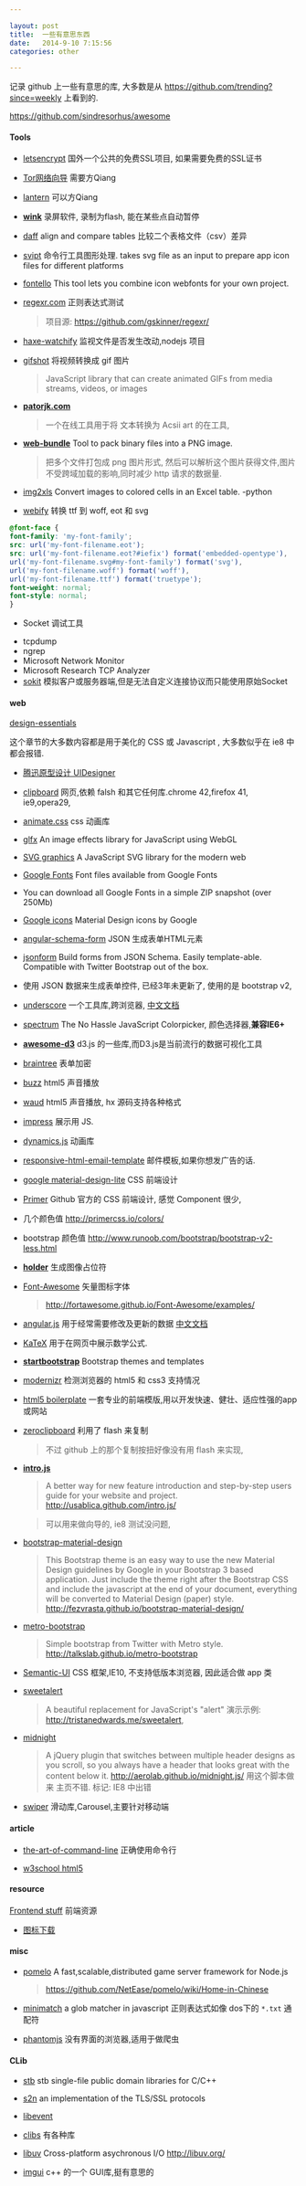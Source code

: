 ```yaml
---

layout: post
title:  一些有意思东西
date:   2014-9-10 7:15:56
categories: other

---
```


记录 github 上一些有意思的库, 大多数是从 https://github.com/trending?since=weekly 上看到的.

https://github.com/sindresorhus/awesome

#### Tools

 * [letsencrypt](https://letsencrypt.org/) 国外一个公共的免费SSL项目, 如果需要免费的SSL证书

 * [Tor网络向导](https://bridges.torproject.org/) 需要方Qiang

 * [lantern](https://github.com/getlantern/lantern) 可以方Qiang

 * **[wink](http://www.debugmode.com/wink/)** 录屏软件, 录制为flash, 能在某些点自动暂停

 * [daff](https://github.com/paulfitz/daff) align and compare tables 比较二个表格文件（csv）差异

 * [svipt](https://github.com/JeriXNet/svipt) 命令行工具图形处理. takes svg file as an input to prepare app icon files for different platforms

 * [fontello](https://github.com/fontello/fontello) This tool lets you combine icon webfonts for your own project.

 * [regexr.com](http://regexr.com/) 正则表达式测试

	> 项目源: https://github.com/gskinner/regexr/ 

 * [haxe-watchify](https://github.com/lucamezzalira/haxe-watchify) 监视文件是否发生改动,nodejs 项目

 * [gifshot](https://github.com/yahoo/gifshot) 将视频转换成 gif 图片

	> JavaScript library that can create animated GIFs from media streams, videos, or images

 * **[patorjk.com](http://www.patorjk.com/software/taag/#p=display&f=Graffiti&t=Type%20Something)**

	> 一个在线工具用于将 文本转换为 Acsii art 的在工具,

<!-- more -->

 * **[web-bundle](https://github.com/haxorplatform/web-bundle)** Tool to pack binary files into a PNG image.

	> 把多个文件打包成 png 图片形式, 然后可以解析这个图片获得文件,图片不受跨域加载的影响,同时减少 http 请求的数据量.

 * [img2xls](https://github.com/Dobiasd/img2xls) Convert images to colored cells in an Excel table. -python

 * [webify](https://github.com/ananthakumaran/webify) 转换 ttf 到 woff, eot 和 svg

```css
@font-face {
font-family: 'my-font-family';
src: url('my-font-filename.eot');
src: url('my-font-filename.eot?#iefix') format('embedded-opentype'),
url('my-font-filename.svg#my-font-family') format('svg'),
url('my-font-filename.woff') format('woff'),
url('my-font-filename.ttf') format('truetype');
font-weight: normal;
font-style: normal;
}
```

 * Socket 调试工具
  - tcpdump
  - ngrep
  - Microsoft Network Monitor
  - Microsoft Research TCP Analyzer
  - [sokit](https://github.com/sinpolib/sokit/releases) 模拟客户或服务器端,但是无法自定义连接协议而只能使用原始Socket


#### web

[design-essentials](https://github.com/showcases/design-essentials)

这个章节的大多数内容都是用于美化的 CSS 或 Javascript , 大多数似乎在 ie8 中都会报错.

 * [腾迅原型设计 UIDesigner](http://idesign.qq.com/#!index/feed/id/0)

 * [clipboard](https://github.com/zenorocha/clipboard.js) 网页,依赖 falsh 和其它任何库.chrome 42,firefox 41, ie9,opera29,

 * [animate.css](https://github.com/daneden/animate.css) css 动画库

 * [glfx](https://github.com/evanw/glfx.js) An image effects library for JavaScript using WebGL

 * [SVG graphics](https://github.com/adobe-webplatform/Snap.svg) A JavaScript SVG library for the modern web

 * [Google Fonts](https://github.com/google/fonts) Font files available from Google Fonts

  - You can download all Google Fonts in a simple ZIP snapshot (over 250Mb)

 * [Google icons](https://github.com/google/material-design-icons) Material Design icons by Google

 * [angular-schema-form](https://github.com/Textalk/angular-schema-form) JSON 生成表单HTML元素

 * [jsonform](https://github.com/joshfire/jsonform) Build forms from JSON Schema. Easily template-able. Compatible with Twitter Bootstrap out of the box.

  - 使用 JSON 数据来生成表单控件, 已经3年未更新了, 使用的是 bootstrap v2,

 * [underscore](https://github.com/jashkenas/underscore) 一个工具库,跨浏览器, [中文文档](http://javascript.ruanyifeng.com/library/underscore.html#)

 * [spectrum](https://github.com/bgrins/spectrum) The No Hassle JavaScript Colorpicker, 颜色选择器,**兼容IE6+**

 * **[awesome-d3](https://github.com/wbkd/awesome-d3)**  d3.js 的一些库,而D3.js是当前流行的数据可视化工具

 * [braintree](https://github.com/braintree/braintree-web) 表单加密

 * [buzz](https://github.com/jaysalvat/buzz) html5 声音播放

 * [waud](https://github.com/adireddy/waud) html5 声音播放, hx 源码支持各种格式

 * [impress](https://github.com/bartaz/impress.js/) 展示用 JS.

 * [dynamics.js](https://github.com/michaelvillar/dynamics.js) 动画库

 * [responsive-html-email-template](https://github.com/charlesmudy/responsive-html-email-template)  邮件模板,如果你想发广告的话.

 * [google material-design-lite](https://github.com/google/material-design-lite) CSS 前端设计

 * [Primer](https://github.com/primer/primer) Github 官方的 CSS 前端设计, 感觉 Component 很少, 

  - 几个颜色值 http://primercss.io/colors/

  - bootstrap 颜色值 http://www.runoob.com/bootstrap/bootstrap-v2-less.html

 * **[holder](https://github.com/imsky/holder)** 生成图像占位符

 * [Font-Awesome](https://github.com/FortAwesome/Font-Awesome/) 矢量图标字体

	> http://fortawesome.github.io/Font-Awesome/examples/
	
 * [angular.js](https://github.com/angular/angular.js) 用于经常需要修改及更新的数据 [中文文档](http://www.apjs.net/)

 * [KaTeX](https://github.com/Khan/KaTeX) 用于在网页中展示数学公式.

 * **[startbootstrap](https://github.com/IronSummitMedia/startbootstrap)**  Bootstrap themes and templates

 * [modernizr](https://github.com/Modernizr/Modernizr) 检测浏览器的 html5 和 css3 支持情况

 * [html5 boilerplate](https://github.com/h5bp/html5-boilerplate) 一套专业的前端模版,用以开发快速、健壮、适应性强的app或网站

 * [zeroclipboard](https://github.com/zeroclipboard/zeroclipboard) 利用了 flash 来复制

	> 不过 github 上的那个复制按扭好像没有用 flash 来实现,

 * **[intro.js](https://github.com/usablica/intro.js)**

	> A better way for new feature introduction and step-by-step users guide for your website and project.
http://usablica.github.com/intro.js/

	> 可以用来做向导的, ie8 测试没问题,


 * [bootstrap-material-design](https://github.com/FezVrasta/bootstrap-material-design)

 	> This Bootstrap theme is an easy way to use the new Material Design guidelines by Google in your Bootstrap 3 based application. Just include the theme right after the Bootstrap CSS and include the javascript at the end of your document, everything will be converted to Material Design (paper) style. http://fezvrasta.github.io/bootstrap-material-design/

 * [metro-bootstrap](https://github.com/TalksLab/metro-bootstrap)

	> Simple bootstrap from Twitter with Metro style. http://talkslab.github.io/metro-bootstrap

 * [Semantic-UI](https://github.com/Semantic-Org/Semantic-UI) CSS 框架,IE10, 不支持低版本浏览器, 因此适合做 app 类

 * [sweetalert](https://github.com/t4t5/sweetalert)

	> A beautiful replacement for JavaScript's "alert" 演示示例: http://tristanedwards.me/sweetalert, 

 * [midnight](https://github.com/Aerolab/midnight.js)

	> A jQuery plugin that switches between multiple header designs as you scroll, so you always have a header that looks great with the content below it. http://aerolab.github.io/midnight.js/ 用这个脚本做来 主页不错. 标记: IE8 中出错

 * [swiper](http://www.swiper.com.cn/) 滑动库,Carousel,主要针对移动端

#### article

 * [the-art-of-command-line](https://github.com/jlevy/the-art-of-command-line) 正确使用命令行

 * [w3school html5](http://www.w3school.com.cn/html5/index.asp)

#### resource

[Frontend stuff](https://github.com/moklick/frontend-stuff) 前端资源

 * [图标下载](http://www.easyicon.net/)


#### misc

 * [pomelo](https://github.com/NetEase/pomelo) A fast,scalable,distributed game server framework for Node.js

	> https://github.com/NetEase/pomelo/wiki/Home-in-Chinese
	
 * [minimatch](https://github.com/isaacs/minimatch) a glob matcher in javascript 正则表达式如像 dos下的 `*.txt` 通配符

 * [phantomjs](https://github.com/ariya/phantomjs) 没有界面的浏览器,适用于做爬虫

#### CLib

 * [stb](https://github.com/nothings/stb) stb single-file public domain libraries for C/C++

 * [s2n](https://github.com/awslabs/s2n) an implementation of the TLS/SSL protocols

 * [libevent](http://libevent.org/)

 * [clibs](https://github.com/clibs) 有各种库

 * [libuv](https://github.com/libuv/libuv) Cross-platform asychronous I/O 
http://libuv.org/


 * [imgui](https://github.com/ocornut/imgui) c++ 的一个 GUI库,挺有意思的
<br />